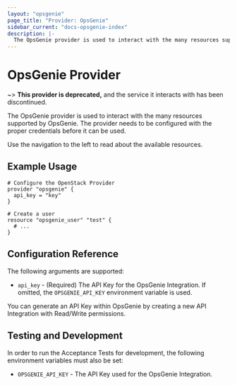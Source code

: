 ```yaml
---
layout: "opsgenie"
page_title: "Provider: OpsGenie"
sidebar_current: "docs-opsgenie-index"
description: |-
  The OpsGenie provider is used to interact with the many resources supported by OpsGenie. The provider needs to be configured with the proper credentials before it can be used.
---
```


# OpsGenie Provider

~> **This provider is deprecated,** and the service it interacts with has been discontinued.

The OpsGenie provider is used to interact with the
many resources supported by OpsGenie. The provider needs to be configured
with the proper credentials before it can be used.

Use the navigation to the left to read about the available resources.

## Example Usage

```hcl
# Configure the OpenStack Provider
provider "opsgenie" {
  api_key = "key"
}

# Create a user
resource "opsgenie_user" "test" {
  # ...
}
```

## Configuration Reference

The following arguments are supported:

* `api_key` - (Required) The API Key for the OpsGenie Integration. If omitted, the
  `OPSGENIE_API_KEY` environment variable is used.

You can generate an API Key within OpsGenie by creating a new API Integration with Read/Write permissions.

## Testing and Development

In order to run the Acceptance Tests for development, the following environment
variables must also be set:

* `OPSGENIE_API_KEY` - The API Key used for the OpsGenie Integration.
